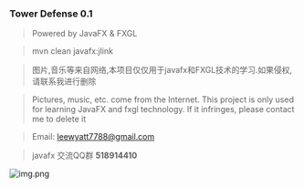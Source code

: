 ### Tower Defense 0.1

> Powered by JavaFX & FXGL

> mvn clean javafx:jlink

> 图片,音乐等来自网络,本项目仅仅用于javafx和FXGL技术的学习.如果侵权,请联系我进行删除

> Pictures, music, etc. come from the Internet. This project is only used for learning JavaFX and fxgl technology. If it infringes, please contact me to delete it

> Email: leewyatt7788@gmail.com

> javafx 交流QQ群  **518914410**

![img.png](ReadMeImg/img.png)
